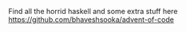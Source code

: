Find all the horrid haskell and some extra stuff here https://github.com/bhaveshsooka/advent-of-code
